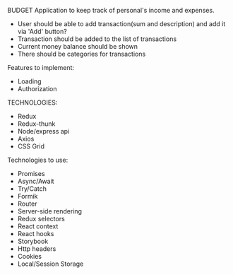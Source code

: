 BUDGET
Application to keep track of personal's income and expenses.

- User should be able to add transaction(sum and description) and add it via 'Add' button?
- Transaction should be added to the list of transactions
- Current money balance should be shown
- There should be categories for transactions

Features to implement:

- Loading
- Authorization

TECHNOLOGIES:

- Redux
- Redux-thunk
- Node/express api
- Axios
- CSS Grid

Technologies to use:

- Promises
- Async/Await
- Try/Catch
- Formik
- Router
- Server-side rendering
- Redux selectors
- React context
- React hooks
- Storybook
- Http headers
- Cookies
- Local/Session Storage
